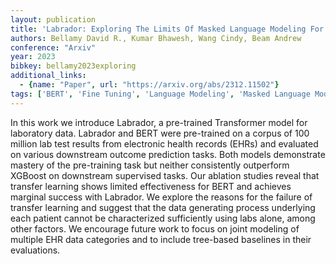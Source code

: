 ```yaml
---
layout: publication
title: 'Labrador: Exploring The Limits Of Masked Language Modeling For Laboratory Data'
authors: Bellamy David R., Kumar Bhawesh, Wang Cindy, Beam Andrew
conference: "Arxiv"
year: 2023
bibkey: bellamy2023exploring
additional_links:
  - {name: "Paper", url: "https://arxiv.org/abs/2312.11502"}
tags: ['BERT', 'Fine Tuning', 'Language Modeling', 'Masked Language Model', 'Model Architecture', 'Pretraining Methods', 'RAG', 'Reinforcement Learning', 'Training Techniques', 'Transformer']
---
```

In this work we introduce Labrador, a pre-trained Transformer model for laboratory data. Labrador and BERT were pre-trained on a corpus of 100 million lab test results from electronic health records (EHRs) and evaluated on various downstream outcome prediction tasks. Both models demonstrate mastery of the pre-training task but neither consistently outperform XGBoost on downstream supervised tasks. Our ablation studies reveal that transfer learning shows limited effectiveness for BERT and achieves marginal success with Labrador. We explore the reasons for the failure of transfer learning and suggest that the data generating process underlying each patient cannot be characterized sufficiently using labs alone, among other factors. We encourage future work to focus on joint modeling of multiple EHR data categories and to include tree-based baselines in their evaluations.
